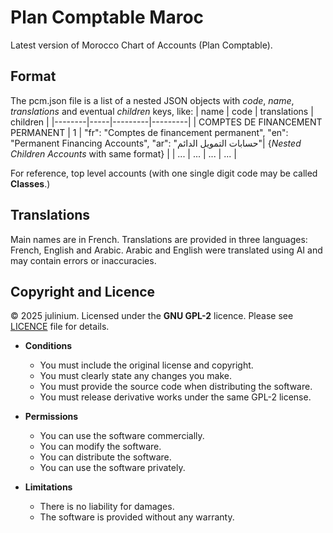 # Plan Comptable Maroc

Latest version of Morocco Chart of Accounts (Plan Comptable).
## Format
The pcm.json file is a list of a nested JSON objects with *code*, *name*, *translations* and eventual *children* keys, like:
| name   | code | translations | children |
|--------|-----|---------|---------|
| COMPTES DE FINANCEMENT PERMANENT  | 1  |             "fr": "Comptes de financement permanent", "en": "Permanent Financing Accounts", "ar": "حسابات التمويل الدائم"| {*Nested Children Accounts* with same format} |
| ... | ... | ... | ... |

For reference, top level accounts (with one single digit code may be called **Classes**.)
## Translations
Main names are in French. Translations are provided in three languages: French, English and Arabic. 
Arabic and English were translated using AI and may contain errors or inaccuracies.

## Copyright and Licence
© 2025 julinium. Licensed under the **GNU GPL-2** licence. Please see [LICENCE](https://github.com/Julinium/plan_comptable_maroc/blob/main/LICENSE) file for details. 

- **Conditions**
  - You must include the original license and copyright.
  - You must clearly state any changes you make.
  - You must provide the source code when distributing the software.
  - You must release derivative works under the same GPL-2 license.

- **Permissions**
  - You can use the software commercially.
  - You can modify the software.
  - You can distribute the software.
  - You can use the software privately.

- **Limitations**
  - There is no liability for damages.
  - The software is provided without any warranty.
